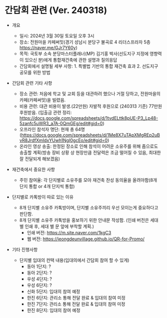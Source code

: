 # 간담회 관련 (Ver. 240318)

 * 개요
   - 일시: 2024년 3월 30일 토요일 오후 3시
   - 장소: 전원마을 카페써밋(경기 성남시 분당구 불곡로 4 리더스프라자 5층 https://naver.me/GJr7Y60y)
   - 목적: 국토부 소속 분당마스터플래너(MP) 김기홍 박사(선도지구 지정에 영향력이 있으신 분)에게 통합재건축에 관한 설명과 질의응답
   - 간담회에서 설명될 세부 사항: 1. 특별법 기반의 통합 재건축 효과 2. 선도지구 공모를 위한 방법

 * 간담회 관련 기타 사항
   - 장소 관련: 처음에 학교 및 교회 등을 대관하려 했으나 거절 당하고, 전원마을의 카페(카페써밋)을 빌렸음.
   - 비용 관련: 대관 비용이 발생.(22만원) 자발적 후원으로 (240313 기준) 77만원 후원받음. (입출금 관련 정리: https://docs.google.com/spreadsheets/d/1tvdELttk8pUE-P3_Lp48-5zanfc5uWR3_a7A-0QmGEg/edit#gid=0)
   - 오프라인 참석자 명단: 현재 총 64명 (https://docs.google.com/spreadsheets/d/1Me8X7uTApXMgREp2uBvR8JrdfXmIdxYUwh1NgI0gcEo/edit#gid=0)
   - 온라인 영상 송출: 한정된 장소로 인해 참석이 어려운 소유주를 위해 줌으로도 송출할 계획(방송 장비 상황 상 현장만큼 전달력은 조금 떨어질 수 있음, 최대한 잘 전달되게 해보겠음)

 * 재건축에서 중요한 사항
   - 주민 참여율: 각 단지별로 소유주를 모아 재건축 찬성 동의율을 올려야함(8개 단지 통합 or 4개 단지씩 통합)

 * 단지별로 카톡방이 따로 있는 이유
   - 8개 단지별 소유주 카톡방이며, 단지별 소유주끼리 우선 모이는게 중요하다고 판단함.
   - 8개 단지별 소유주 카톡방을 홍보하기 위한 안내문 작성함. (인쇄 버전은 세대 별 인쇄 후, 세대 별 문 앞에 부착할 계획.)
     - 인쇄 버전: https://m.site.naver.com/1kgC3
     - 웹 버전: https://jeongdeunvillage.github.io/QR-for-Promo/ 

 * 기타 진행사항
   - 단지별 입대의 컨택 내용(입대의에서 간담회 참여 할 수 있게)
     - 동아 1단지: ?
     - 동아 2단지: ?
     - 우성 4단지: ?
     - 우성 6단지: ?
     - 신화 5단지: 입대의 참여 예정
     - 한진 6단지: 관리소 통해 전달 완료 & 입대의 참여 미정
     - 한진 7단지: 관리소 통해 전달 완료 & 입대의 참여 미정
     - 한진 8단지: 입대의 참여 예정

